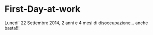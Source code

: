 First-Day-at-work
=================
Lunedi' 22 Settembre 2014, 2 anni e 4 mesi di disoccupazione... anche basta!!!
